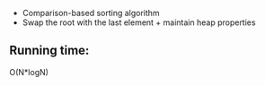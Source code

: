 * Comparison-based sorting algorithm
* Swap the root with the last element + maintain heap properties
## Running time:
O(N*logN)  